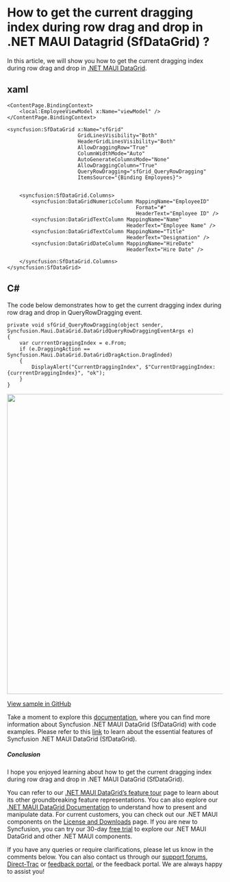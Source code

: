 # How to get the current dragging index during row drag and drop in .NET MAUI Datagrid (SfDataGrid) ?
In this article, we will show you how to get the current dragging index during row drag and drop in [.NET MAUI DataGrid](https://www.syncfusion.com/maui-controls/maui-datagrid).

## xaml
```
<ContentPage.BindingContext>
    <local:EmployeeViewModel x:Name="viewModel" />
</ContentPage.BindingContext>

<syncfusion:SfDataGrid x:Name="sfGrid" 
                       GridLinesVisibility="Both"
                       HeaderGridLinesVisibility="Both"
                       AllowDraggingRow="True"
                       ColumnWidthMode="Auto"
                       AutoGenerateColumnsMode="None"
                       AllowDraggingColumn="True"
                       QueryRowDragging="sfGrid_QueryRowDragging"
                       ItemsSource="{Binding Employees}">


    <syncfusion:SfDataGrid.Columns>
        <syncfusion:DataGridNumericColumn MappingName="EmployeeID"
                                          Format="#"
                                          HeaderText="Employee ID" />
        <syncfusion:DataGridTextColumn MappingName="Name"
                                       HeaderText="Employee Name" />
        <syncfusion:DataGridTextColumn MappingName="Title"
                                       HeaderText="Designation" />
        <syncfusion:DataGridDateColumn MappingName="HireDate"
                                       HeaderText="Hire Date" />

    </syncfusion:SfDataGrid.Columns>
</syncfusion:SfDataGrid>
``` 

## C#
The code below demonstrates how to get the current dragging index during row drag and drop in QueryRowDragging event.
```
private void sfGrid_QueryRowDragging(object sender, Syncfusion.Maui.DataGrid.DataGridQueryRowDraggingEventArgs e)
{
    var currrentDraggingIndex = e.From;
    if (e.DraggingAction == Syncfusion.Maui.DataGrid.DataGridDragAction.DragEnded)
    {
        DisplayAlert("CurrentDraggingIndex", $"CurrentDraggingIndex: {currrentDraggingIndex}", "ok");
    }
}
```

<img src="https://support.syncfusion.com/kb/agent/attachment/inline?token=eyJhbGciOiJodHRwOi8vd3d3LnczLm9yZy8yMDAxLzA0L3htbGRzaWctbW9yZSNobWFjLXNoYTI1NiIsInR5cCI6IkpXVCJ9.eyJpZCI6IjM0NzAwIiwib3JnaWQiOiIzIiwiaXNzIjoic3VwcG9ydC5zeW5jZnVzaW9uLmNvbSJ9.WvSkjOFu-bwuJI_xUX3d2ITNRvDOEmIcwhazxs2cCT0" width=700 />

[View sample in GitHub](https://github.com/SyncfusionExamples/How-to-get-the-current-dragging-index-during-row-drag-and-drop-in-.NET-MAUI-Datagrid-SfDataGrid)

Take a moment to explore this [documentation](https://help.syncfusion.com/maui/datagrid/overview), where you can find more information about Syncfusion .NET MAUI DataGrid (SfDataGrid) with code examples. Please refer to this [link](https://www.syncfusion.com/maui-controls/maui-datagrid) to learn about the essential features of Syncfusion .NET MAUI DataGrid (SfDataGrid).
 
##### Conclusion
 
I hope you enjoyed learning about how to get the current dragging index during row drag and drop in .NET MAUI DataGrid (SfDataGrid).
 
You can refer to our [.NET MAUI DataGrid’s feature tour](https://www.syncfusion.com/maui-controls/maui-datagrid) page to learn about its other groundbreaking feature representations. You can also explore our [.NET MAUI DataGrid Documentation](https://help.syncfusion.com/maui/datagrid/getting-started) to understand how to present and manipulate data. 
For current customers, you can check out our .NET MAUI components on the [License and Downloads](https://www.syncfusion.com/sales/teamlicense) page. If you are new to Syncfusion, you can try our 30-day [free trial](https://www.syncfusion.com/downloads/maui) to explore our .NET MAUI DataGrid and other .NET MAUI components.
 
If you have any queries or require clarifications, please let us know in the comments below. You can also contact us through our [support forums](https://www.syncfusion.com/forums), [Direct-Trac](https://support.syncfusion.com/create) or [feedback portal](https://www.syncfusion.com/feedback/maui?control=sfdatagrid), or the feedback portal. We are always happy to assist you!